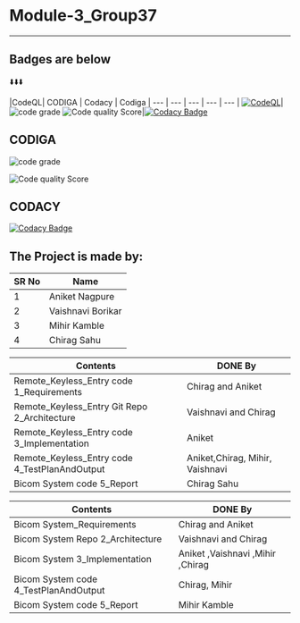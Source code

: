 # Module-3_Group37
---
## Badges are below
:arrow_down::arrow_down::arrow_down:

 |CodeQL| CODIGA | Codacy | Codiga 
 | --- | --- | --- | --- | --- | 
[![CodeQL](https://github.com/Coolbuyq/Module-3_Group37/actions/workflows/CodeQL.yml/badge.svg)](https://github.com/Coolbuyq/Module-3_Group37/actions/workflows/CodeQL.yml)| ![code grade](https://api.codiga.io/project/31921/status/svg) ![Code quality Score](https://api.codiga.io/project/31921/score/svg)|[![Codacy Badge](https://app.codacy.com/project/badge/Grade/d9f4194a26eb4faab8d54875721203ba)](https://www.codacy.com/gh/Coolbuyq/Module-3_Group37/dashboard?utm_source=github.com&amp;utm_medium=referral&amp;utm_content=Coolbuyq/Module-3_Group37&amp;utm_campaign=Badge_Grade)


## CODIGA
![code grade](https://api.codiga.io/project/31921/status/svg)

![Code quality Score](https://api.codiga.io/project/31921/score/svg)



## CODACY
[![Codacy Badge](https://app.codacy.com/project/badge/Grade/d9f4194a26eb4faab8d54875721203ba)](https://www.codacy.com/gh/Coolbuyq/Module-3_Group37/dashboard?utm_source=github.com&amp;utm_medium=referral&amp;utm_content=Coolbuyq/Module-3_Group37&amp;utm_campaign=Badge_Grade)

## The Project is made by:  
|SR No| Name |
|--|--|
| 1 | Aniket Nagpure|
| 2 | Vaishnavi Borikar|
| 3 | Mihir Kamble |
| 4 | Chirag Sahu |


| Contents | DONE By |
|---|---|
| Remote_Keyless_Entry code 1_Requirements |Chirag  and Aniket   |
| Remote_Keyless_Entry Git Repo 2_Architecture |Vaishnavi and Chirag  |
| Remote_Keyless_Entry code 3_Implementation| Aniket  |
| Remote_Keyless_Entry code 4_TestPlanAndOutput | Aniket,Chirag, Mihir, Vaishnavi |
| Bicom System code 5_Report | Chirag Sahu |


| Contents | DONE By |
|---|---|
| Bicom System_Requirements |Chirag and Aniket   |
| Bicom System Repo 2_Architecture |Vaishnavi and Chirag  |
| Bicom System 3_Implementation| Aniket ,Vaishnavi ,Mihir ,Chirag |
| Bicom System code 4_TestPlanAndOutput | Chirag, Mihir|
| Bicom System code 5_Report | Mihir Kamble |
